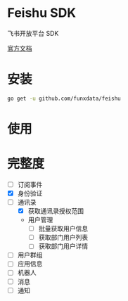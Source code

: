 # Feishu SDK

飞书开放平台 SDK

[官方文档](https://open.feishu.cn/document/ukTMukTMukTM/uITNz4iM1MjLyUzM)


# 安装
```bash
go get -u github.com/funxdata/feishu
``` 

# 使用


# 完整度

* [ ] 订阅事件
* [x] 身份验证
* [ ] 通讯录
  * [x] 获取通讯录授权范围
  * 用户管理
    * [ ] 批量获取用户信息
    * [ ] 获取部门用户列表
    * [ ] 获取部门用户详情
* [ ] 用户群组
* [ ] 应用信息
* [ ] 机器人
* [ ] 消息
* [ ] 通知
